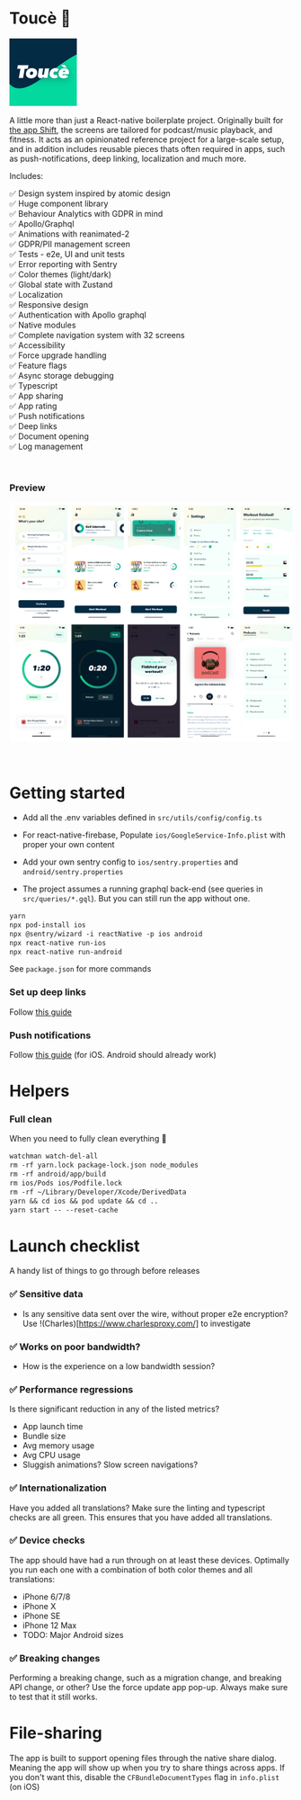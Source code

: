 # Toucè 🎨

![Logo](https://github.com/sslash/touce/blob/main/ios/liftncast/Images.xcassets/AppIcon.appiconset/120.png?raw=true)

A little more than just a React-native boilerplate project. Originally built for [the app Shift](https://shiftfm.app), the screens are tailored for podcast/music playback, and fitness.
It acts as an opinionated reference project for a large-scale setup, and in addition includes reusable pieces thats often required in apps, such as push-notifications, deep linking, localization and much more.

Includes:

✅ Design system inspired by atomic design  
✅ Huge component library  
✅ Behaviour Analytics with GDPR in mind  
✅ Apollo/Graphql  
✅ Animations with reanimated-2  
✅ GDPR/PII management screen  
✅ Tests - e2e, UI and unit tests  
✅ Error reporting with Sentry  
✅ Color themes (light/dark)  
✅ Global state with Zustand  
✅ Localization  
✅ Responsive design  
✅ Authentication with Apollo graphql  
✅ Native modules  
✅ Complete navigation system with 32 screens  
✅ Accessibility  
✅ Force upgrade handling  
✅ Feature flags  
✅ Async storage debugging  
✅ Typescript  
✅ App sharing  
✅ App rating  
✅ Push notifications  
✅ Deep links  
✅ Document opening  
✅ Log management

&nbsp;
&nbsp;
&nbsp;

### Preview

![preview](https://github.com/sslash/touce/blob/main/preview.png?raw=true)

&nbsp;
&nbsp;
&nbsp;

# Getting started

-   Add all the .env variables defined in `src/utils/config/config.ts`

-   For react-native-firebase, Populate `ios/GoogleService-Info.plist` with proper your own content

-   Add your own sentry config to `ios/sentry.properties` and `android/sentry.properties`

-   The project assumes a running graphql back-end (see queries in `src/queries/*.gql`). But you can still run the app without one.

```
yarn
npx pod-install ios
npx @sentry/wizard -i reactNative -p ios android
npx react-native run-ios
npx react-native run-android
```

See `package.json` for more commands

### Set up deep links

Follow [this guide](https://rnfirebase.io/dynamic-links/usage)

### Push notifications

Follow [this guide](https://rnfirebase.io/messaging/usage/ios-setup) (for iOS. Android should already work)

# Helpers

### Full clean

When you need to fully clean everything 🧹

```
watchman watch-del-all
rm -rf yarn.lock package-lock.json node_modules
rm -rf android/app/build
rm ios/Pods ios/Podfile.lock
rm -rf ~/Library/Developer/Xcode/DerivedData
yarn && cd ios && pod update && cd ..
yarn start -- --reset-cache
```

# Launch checklist

A handy list of things to go through before releases

### ✅ Sensitive data

-   Is any sensitive data sent over the wire, without proper e2e encryption? Use !(Charles)[https://www.charlesproxy.com/] to investigate

### ✅ Works on poor bandwidth?

-   How is the experience on a low bandwidth session?

### ✅ Performance regressions

Is there significant reduction in any of the listed metrics?

-   App launch time
-   Bundle size
-   Avg memory usage
-   Avg CPU usage
-   Sluggish animations? Slow screen navigations?

### ✅ Internationalization

Have you added all translations? Make sure the linting and typescript checks are all green. This ensures that you have added all translations.

### ✅ Device checks

The app should have had a run through on at least these devices. Optimally you run each one with a combination of both color themes and all translations:

-   iPhone 6/7/8
-   iPhone X
-   iPhone SE
-   iPhone 12 Max
-   TODO: Major Android sizes

### ✅ Breaking changes

Performing a breaking change, such as a migration change, and breaking API change, or other? Use the force update app pop-up. Always make sure to test that it still works.

# File-sharing

The app is built to support opening files through the native share dialog. Meaning the app will show up when you try to share things across apps. If you don't want this, disable the `CFBundleDocumentTypes` flag in `info.plist` (on iOS)
